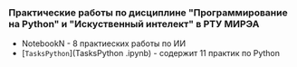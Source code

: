 ### Практические работы по дисциплине "Программирование на Python" и "Искуственный интелект" в РТУ МИРЭА

* NotebookN - 8 практиеских работы по ИИ
* [`TasksPython`](TasksPython .ipynb) - содержит 11 практик по Python

